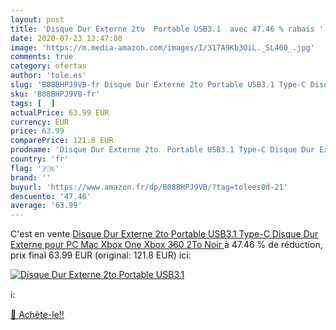 ```yaml
---
layout: post
title: 'Disque Dur Externe 2to  Portable USB3.1  avec 47.46 % rabais '
date: 2020-07-23 12:47:08
image: 'https://m.media-amazon.com/images/I/317A9Kb3OiL._SL400_.jpg'
comments: true
category: ofertas
author: 'tole.es'
slug: 'B08BHPJ9VB-fr Disque Dur Externe 2to Portable USB3.1 Type-C Disque Dur...'
sku: 'B08BHPJ9VB-fr'
tags: [  ]
actualPrice: 63.99 EUR
currency: EUR
price: 63.99
comparePrice: 121.8 EUR
prodname: 'Disque Dur Externe 2to  Portable USB3.1 Type-C Disque Dur Externe pour PC  Mac  Xbox One  Xbox 360 2To Noir '
country: 'fr'
flag: '🇫🇷'
brand: ''
buyurl: 'https://www.amazon.fr/dp/B08BHPJ9VB/?tag=tolees0d-21'
descuento: '47.46'
average: '63.99'
---
```


C'est en vente [Disque Dur Externe 2to  Portable USB3.1 Type-C Disque Dur Externe pour PC  Mac  Xbox One  Xbox 360 2To Noir ](https://www.amazon.fr/dp/B08BHPJ9VB/?tag=tolees0d-21)  à  47.46 % de réduction, prix final  63.99 EUR (original: 121.8 EUR) ici:

[![Disque Dur Externe 2to  Portable USB3.1 ](https://m.media-amazon.com/images/I/317A9Kb3OiL._SL400_.jpg)](https://www.amazon.fr/dp/B08BHPJ9VB/?tag=tolees0d-21)

ℹ️:


[🛒 Achète-le!!](https://www.amazon.fr/dp/B08BHPJ9VB/?tag=tolees0d-21)
